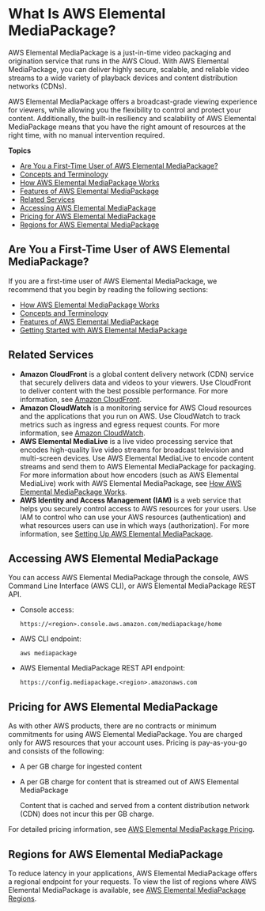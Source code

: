 # What Is AWS Elemental MediaPackage?<a name="what-is"></a>

AWS Elemental MediaPackage is a just\-in\-time video packaging and origination service that runs in the AWS Cloud\. With AWS Elemental MediaPackage, you can deliver highly secure, scalable, and reliable video streams to a wide variety of playback devices and content distribution networks \(CDNs\)\. 

AWS Elemental MediaPackage offers a broadcast\-grade viewing experience for viewers, while allowing you the flexibility to control and protect your content\. Additionally, the built\-in resiliency and scalability of AWS Elemental MediaPackage means that you have the right amount of resources at the right time, with no manual intervention required\.

**Topics**
+ [Are You a First\-Time User of AWS Elemental MediaPackage?](#first-time-user)
+ [Concepts and Terminology](what-is-terms.md)
+ [How AWS Elemental MediaPackage Works](what-is-flow.md)
+ [Features of AWS Elemental MediaPackage](what-is-features.md)
+ [Related Services](#related-services)
+ [Accessing AWS Elemental MediaPackage](#accessing-emp)
+ [Pricing for AWS Elemental MediaPackage](#pricing-for-emp)
+ [Regions for AWS Elemental MediaPackage](#regions-and-endpoints)

## Are You a First\-Time User of AWS Elemental MediaPackage?<a name="first-time-user"></a>

If you are a first\-time user of AWS Elemental MediaPackage, we recommend that you begin by reading the following sections:
+ [How AWS Elemental MediaPackage Works](what-is-flow.md)
+ [Concepts and Terminology](what-is-terms.md)
+ [Features of AWS Elemental MediaPackage](what-is-features.md)
+ [Getting Started with AWS Elemental MediaPackage](getting-started.md)

## Related Services<a name="related-services"></a>
+ **Amazon CloudFront** is a global content delivery network \(CDN\) service that securely delivers data and videos to your viewers\. Use CloudFront to deliver content with the best possible performance\. For more information, see [Amazon CloudFront](https://aws.amazon.com/cloudfront/)\.
+ **Amazon CloudWatch** is a monitoring service for AWS Cloud resources and the applications that you run on AWS\. Use CloudWatch to track metrics such as ingress and egress request counts\. For more information, see [Amazon CloudWatch](https://aws.amazon.com/cloudwatch/)\.
+ **AWS Elemental MediaLive** is a live video processing service that encodes high\-quality live video streams for broadcast television and multi\-screen devices\. Use AWS Elemental MediaLive to encode content streams and send them to AWS Elemental MediaPackage for packaging\. For more information about how encoders \(such as AWS Elemental MediaLive\) work with AWS Elemental MediaPackage, see [How AWS Elemental MediaPackage Works](what-is-flow.md)\.
+ **AWS Identity and Access Management \(IAM\)** is a web service that helps you securely control access to AWS resources for your users\. Use IAM to control who can use your AWS resources \(authentication\) and what resources users can use in which ways \(authorization\)\. For more information, see [Setting Up AWS Elemental MediaPackage](setting-up.md)\.

## Accessing AWS Elemental MediaPackage<a name="accessing-emp"></a>

You can access AWS Elemental MediaPackage through the console, AWS Command Line Interface \(AWS CLI\), or AWS Elemental MediaPackage REST API\. 
+ Console access: 

  ```
  https://<region>.console.aws.amazon.com/mediapackage/home
  ```
+ AWS CLI endpoint: 

  ```
  aws mediapackage
  ```
+ AWS Elemental MediaPackage REST API endpoint: 

  ```
  https://config.mediapackage.<region>.amazonaws.com 
  ```

## Pricing for AWS Elemental MediaPackage<a name="pricing-for-emp"></a>

As with other AWS products, there are no contracts or minimum commitments for using AWS Elemental MediaPackage\. You are charged only for AWS resources that your account uses\. Pricing is pay\-as\-you\-go and consists of the following:
+ A per GB charge for ingested content
+ A per GB charge for content that is streamed out of AWS Elemental MediaPackage

  Content that is cached and served from a content distribution network \(CDN\) does not incur this per GB charge\.

For detailed pricing information, see [AWS Elemental MediaPackage Pricing](https://aws.amazon.com//mediapackage/pricing/)\.

## Regions for AWS Elemental MediaPackage<a name="regions-and-endpoints"></a>

To reduce latency in your applications, AWS Elemental MediaPackage offers a regional endpoint for your requests\. To view the list of regions where AWS Elemental MediaPackage is available, see [AWS Elemental MediaPackage Regions](http://docs.aws.amazon.com//general/latest/gr/rande.html#mediapackage_region)\.